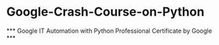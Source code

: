 # Google-Crash-Course-on-Python
*** Google IT Automation with Python Professional Certificate by Google ***
